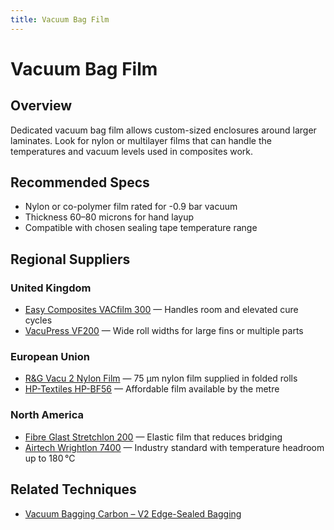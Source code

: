```yaml
---
title: Vacuum Bag Film
---
```

# Vacuum Bag Film

## Overview
Dedicated vacuum bag film allows custom-sized enclosures around larger laminates. Look for nylon or multilayer films that can
handle the temperatures and vacuum levels used in composites work.

## Recommended Specs
- Nylon or co-polymer film rated for -0.9 bar vacuum
- Thickness 60–80 microns for hand layup
- Compatible with chosen sealing tape temperature range

## Regional Suppliers
### United Kingdom
- [Easy Composites VACfilm 300](https://www.easycomposites.co.uk/nylon-vacuum-bagging-film) — Handles room and elevated cure cycles
- [VacuPress VF200](https://www.vac-innovation.co.uk/) — Wide roll widths for large fins or multiple parts

### European Union
- [R&G Vacu 2 Nylon Film](https://shop1.r-g.de/en/art/360120) — 75 µm nylon film supplied in folded rolls
- [HP-Textiles HP-BF56](https://shop.hp-textiles.com/en/Vacuum-Bagging-Film/) — Affordable film available by the metre

### North America
- [Fibre Glast Stretchlon 200](https://www.fibreglast.com/product/Stretchlon_200_Vacuum_Bagging_Film_593/Vacuum_Bagging_Supplies) — Elastic film that reduces bridging
- [Airtech Wrightlon 7400](https://www.airtechintl.com/) — Industry standard with temperature headroom up to 180 °C

## Related Techniques
- [Vacuum Bagging Carbon – V2 Edge-Sealed Bagging](../techniques/vacuum-bagging-carbon/v2/edge-sealed-bagging.md)
